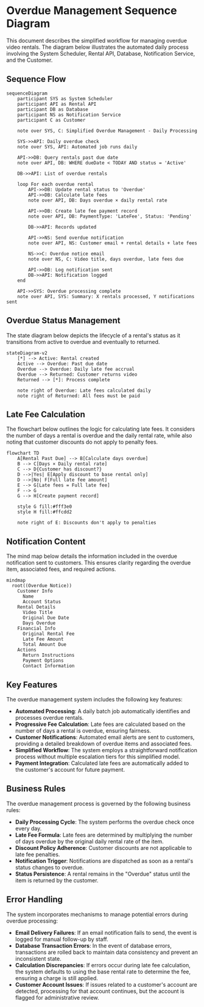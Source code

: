 # Overdue Management Sequence Diagram

This document describes the simplified workflow for managing overdue video rentals. The diagram below illustrates the automated daily process involving the System Scheduler, Rental API, Database, Notification Service, and the Customer.

## Sequence Flow

```mermaid
sequenceDiagram
    participant SYS as System Scheduler
    participant API as Rental API
    participant DB as Database
    participant NS as Notification Service
    participant C as Customer

    note over SYS, C: Simplified Overdue Management - Daily Processing

    SYS->>API: Daily overdue check
    note over SYS, API: Automated job runs daily

    API->>DB: Query rentals past due date
    note over API, DB: WHERE dueDate < TODAY AND status = 'Active'

    DB->>API: List of overdue rentals

    loop For each overdue rental
        API->>DB: Update rental status to 'Overdue'
        API->>DB: Calculate late fees
        note over API, DB: Days overdue × daily rental rate

        API->>DB: Create late fee payment record
        note over API, DB: PaymentType: 'LateFee', Status: 'Pending'

        DB->>API: Records updated

        API->>NS: Send overdue notification
        note over API, NS: Customer email + rental details + late fees

        NS->>C: Overdue notice email
        note over NS, C: Video title, days overdue, late fees due

        API->>DB: Log notification sent
        DB->>API: Notification logged
    end

    API->>SYS: Overdue processing complete
    note over API, SYS: Summary: X rentals processed, Y notifications sent
```

## Overdue Status Management

The state diagram below depicts the lifecycle of a rental's status as it transitions from active to overdue and eventually to returned.

```mermaid
stateDiagram-v2
    [*] --> Active: Rental created
    Active --> Overdue: Past due date
    Overdue --> Overdue: Daily late fee accrual
    Overdue --> Returned: Customer returns video
    Returned --> [*]: Process complete

    note right of Overdue: Late fees calculated daily
    note right of Returned: All fees must be paid
```

## Late Fee Calculation

The flowchart below outlines the logic for calculating late fees. It considers the number of days a rental is overdue and the daily rental rate, while also noting that customer discounts do not apply to penalty fees.

```mermaid
flowchart TD
    A[Rental Past Due] --> B[Calculate days overdue]
    B --> C[Days × Daily rental rate]
    C --> D{Customer has discount?}
    D -->|Yes| E[Apply discount to base rental only]
    D -->|No| F[Full late fee amount]
    E --> G[Late fees = Full late fee]
    F --> G
    G --> H[Create payment record]

    style G fill:#fff3e0
    style H fill:#ffcdd2

    note right of E: Discounts don't apply to penalties
```

## Notification Content

The mind map below details the information included in the overdue notification sent to customers. This ensures clarity regarding the overdue item, associated fees, and required actions.

```mermaid
mindmap
  root((Overdue Notice))
    Customer Info
      Name
      Account Status
    Rental Details
      Video Title
      Original Due Date
      Days Overdue
    Financial Info
      Original Rental Fee
      Late Fee Amount
      Total Amount Due
    Actions
      Return Instructions
      Payment Options
      Contact Information
```

## Key Features

The overdue management system includes the following key features:

- **Automated Processing**: A daily batch job automatically identifies and processes overdue rentals.
- **Progressive Fee Calculation**: Late fees are calculated based on the number of days a rental is overdue, ensuring fairness.
- **Customer Notifications**: Automated email alerts are sent to customers, providing a detailed breakdown of overdue items and associated fees.
- **Simplified Workflow**: The system employs a straightforward notification process without multiple escalation tiers for this simplified model.
- **Payment Integration**: Calculated late fees are automatically added to the customer's account for future payment.

## Business Rules

The overdue management process is governed by the following business rules:

- **Daily Processing Cycle**: The system performs the overdue check once every day.
- **Late Fee Formula**: Late fees are determined by multiplying the number of days overdue by the original daily rental rate of the item.
- **Discount Policy Adherence**: Customer discounts are not applicable to late fee penalties.
- **Notification Trigger**: Notifications are dispatched as soon as a rental's status changes to overdue.
- **Status Persistence**: A rental remains in the "Overdue" status until the item is returned by the customer.

## Error Handling

The system incorporates mechanisms to manage potential errors during overdue processing:

- **Email Delivery Failures**: If an email notification fails to send, the event is logged for manual follow-up by staff.
- **Database Transaction Errors**: In the event of database errors, transactions are rolled back to maintain data consistency and prevent an inconsistent state.
- **Calculation Discrepancies**: If errors occur during late fee calculation, the system defaults to using the base rental rate to determine the fee, ensuring a charge is still applied.
- **Customer Account Issues**: If issues related to a customer's account are detected, processing for that account continues, but the account is flagged for administrative review.
